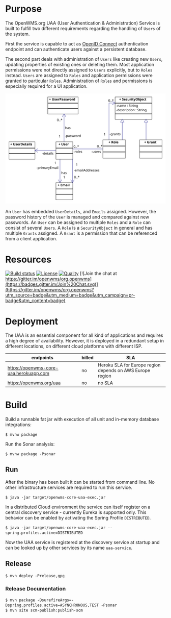 # Purpose
The OpenWMS.org UAA (User Authentication & Administration) Service is built to fulfill two different requirements regarding the handling of
`Users` of the system.

First the service is capable to act as [OpenID Connect](http://openid.net/connect) authentication endpoint and can authenticate users
against a persistent database.

The second part deals with administration of `Users` like creating new `Users`, updating properties of existing ones or deleting them. Most
application permissions were not directly assigned to `Users` explicitly, but to `Roles` instead. `Users` are assigned to `Roles` and
application permissions were granted to particular `Roles`. Administration of `Roles` and permissions is especially required for a UI
application.

![classes][1]

An `User` has embedded `UserDetails`, and `Emails` assigned. However, the password history of the `User` is managed and compared against new
passwords. An `User` can be assigned to multiple `Roles` and a `Role` can consist of several `Users`. A `Role` is a `SecurityObject` in
general and has multiple `Grants` assigned. A `Grant` is a permission that can be referenced from a client application.

# Resources
[![Build status](https://travis-ci.com/openwms/org.openwms.core.uaa.svg?branch=master)](https://travis-ci.com/openwms/org.openwms.core.uaa)
[![License](https://img.shields.io/badge/License-Apache%202.0-blue.svg)](LICENSE)
[![Quality](https://sonarcloud.io/api/project_badges/measure?project=org.openwms:org.openwms.core.uaa&metric=alert_status)](https://sonarcloud.io/dashboard?id=org.openwms:org.openwms.core.uaa)
[![Join the chat at https://gitter.im/openwms/org.openwms](https://badges.gitter.im/Join%20Chat.svg)](https://gitter.im/openwms/org.openwms?utm_source=badge&utm_medium=badge&utm_campaign=pr-badge&utm_content=badge)

# Deployment
The UAA is an essential component for all kind of applications and requires a high degree of availability. However, it is deployed in a
redundant setup in different locations, on different cloud platforms with different ISP.

| endpoints | billed | SLA |
| --------- | ------ | --- |
| https://openwms-core-uaa.herokuapp.com | no | Heroku SLA for Europe region depends on AWS Europe region | 
| https://openwms.org/uaa | no | no SLA |

# Build
Build a runnable fat jar with execution of all unit and in-memory database integrations:

```
$ mvnw package
```

Run the Sonar analysis:

```
$ mvnw package -Psonar
```

## Run
After the binary has been built it can be started from command line. No other infrastructure services are required to run this service.

```
$ java -jar target/openwms-core-uaa-exec.jar
```

In a distributed Cloud environment the service can itself register on a central discovery service - currently Eureka is supported only. This
behavior can be enabled by activating the Spring Profile `DISTRIBUTED`.

```
$ java -jar target/openwms-core-uaa-exec.jar --spring.profiles.active=DISTRIBUTED
```

Now the UAA service is registered at the discovery service at startup and can be looked up by other services by its name `uaa-service`.

## Release
```
$ mvn deploy -Prelease,gpg
```

### Release Documentation
```
$ mvn package -DsurefireArgs=-Dspring.profiles.active=ASYNCHRONOUS,TEST -Psonar
$ mvn site scm-publish:publish-scm
```

[1]: images/ClassDiagram.svg
